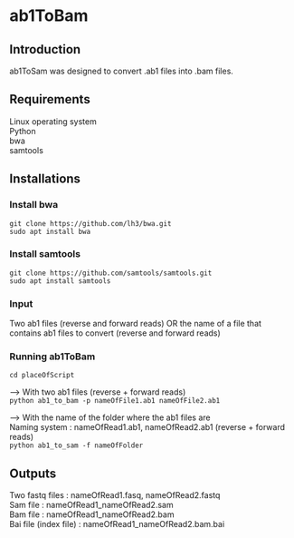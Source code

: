 # ab1ToBam #

## Introduction ##

ab1ToSam was designed to convert .ab1 files into .bam files.

## Requirements ##
Linux operating system <br>
Python <br>
bwa <br>
samtools <br>

## Installations ##

### Install bwa ###
`git clone https://github.com/lh3/bwa.git` <br>
`sudo apt install bwa`


### Install samtools ###
`git clone https://github.com/samtools/samtools.git ` <br>
`sudo apt install samtools`

### Input ###
Two ab1 files (reverse and forward reads) OR the name of a file that contains ab1 files to convert (reverse and forward reads)

### Running ab1ToBam ###
`cd placeOfScript`

--> With two ab1 files (reverse + forward reads) <br>
`python ab1_to_bam -p nameOfFile1.ab1 nameOfFile2.ab1`

--> With the name of the folder where the ab1 files are <br>
Naming system : nameOfRead1.ab1, nameOfRead2.ab1 (reverse + forward reads) <br>
`python ab1_to_sam -f nameOfFolder`

## Outputs ##
Two fastq files : nameOfRead1.fasq, nameOfRead2.fastq <br>
Sam file : nameOfRead1_nameOfRead2.sam <br>
Bam file : nameOfRead1_nameOfRead2.bam <br>
Bai file (index file) : nameOfRead1_nameOfRead2.bam.bai <br>

